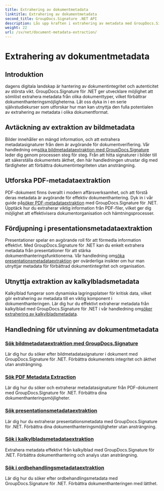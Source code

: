 ```yaml
---
title: Extrahering av dokumentmetadata
linktitle: Extrahering av dokumentmetadata
second_title: GroupDocs.Signature .NET API
description: Lås upp kraften i extrahering av metadata med GroupDocs.Signature för .NET. Lär dig att söka och extrahera dokumentmetadata utan ansträngning för förbättrad hantering.
weight: 22
url: /sv/net/document-metadata-extraction/
---
```


# Extrahering av dokumentmetadata


## Introduktion

dagens digitala landskap är hantering av dokumentintegritet och autenticitet av största vikt. GroupDocs.Signature för .NET ger utvecklare möjlighet att sömlöst extrahera metadata från olika dokumenttyper, vilket förbättrar dokumenthanteringsmöjligheterna. Låt oss dyka in i en serie självstudiekurser som utforskar hur man kan utnyttja den fulla potentialen av extrahering av metadata i olika dokumentformat.

## Avtäckning av extraktion av bildmetadata
 Bilder innehåller en mängd information, och att extrahera metadatasignaturer från dem är avgörande för dokumentverifiering. Vår handledning om[söka bildmetadataextraktion med GroupDocs.Signature](./search-image-metadata-extraction/) leder dig genom processen steg för steg. Från att hitta signaturer i bilder till att säkerställa dokumentets äkthet, den här handledningen utrustar dig med färdigheter att förbättra dokumentintegriteten utan ansträngning.

## Utforska PDF-metadataextraktion
PDF-dokument finns överallt i modern affärsverksamhet, och att förstå deras metadata är avgörande för effektiv dokumenthantering. Dyk in i vår guide på[söker PDF-metadataextraktion](./search-pdf-metadata-extraction/) med GroupDocs.Signature för .NET. Upptäck hur du extraherar viktig information från PDF-filer, vilket ger dig möjlighet att effektivisera dokumentorganisation och hämtningsprocesser.

## Fördjupning i presentationsmetadataextraktion
 Presentationer spelar en avgörande roll för att förmedla information effektivt. Med GroupDocs.Signature för .NET kan du enkelt extrahera metadata från presentationer för att stärka dokumenthanteringsfunktionerna. Vår handledning om[söka presentationsmetadataextraktion](./search-presentation-metadata-extraction/) ger ovärderliga insikter om hur man utnyttjar metadata för förbättrad dokumentintegritet och organisation.

## Utnyttja extraktion av kalkylbladsmetadata
Kalkylblad fungerar som dynamiska lagringsplatser för kritisk data, vilket gör extrahering av metadata till en viktig komponent i dokumenthanteringen. Lär dig hur du effektivt extraherar metadata från kalkylblad med GroupDocs.Signature för .NET i vår handledning om[söker extrahering av kalkylbladsmetadata](./search-spreadsheet-metadata-extraction/). 

## Handledning för utvinning av dokumentmetadata
### [Sök bildmetadataextraktion med GroupDocs.Signature](./search-image-metadata-extraction/)
Lär dig hur du söker efter bildmetadatasignaturer i dokument med GroupDocs.Signature för .NET. Förbättra dokumentets integritet och äkthet utan ansträngning.
### [Sök PDF Metadata Extraction](./search-pdf-metadata-extraction/)
Lär dig hur du söker och extraherar metadatasignaturer från PDF-dokument med GroupDocs.Signature för .NET. Förbättra dina dokumenthanteringsmöjligheter.
### [Sök presentationsmetadataextraktion](./search-presentation-metadata-extraction/)
Lär dig hur du extraherar presentationsmetadata med GroupDocs.Signature för .NET. Förbättra dina dokumenthanteringsmöjligheter utan ansträngning.
### [Sök i kalkylbladsmetadataextraktion](./search-spreadsheet-metadata-extraction/)
Extrahera metadata effektivt från kalkylblad med GroupDocs.Signature för .NET. Förbättra dokumenthantering och analys utan ansträngning.
### [Sök i ordbehandlingsmetadataextraktion](./search-word-processing-metadata-extraction/)
Lär dig hur du söker efter ordbehandlingsmetadata med GroupDocs.Signature för .NET. Förbättra dokumenthanteringen med lätthet.